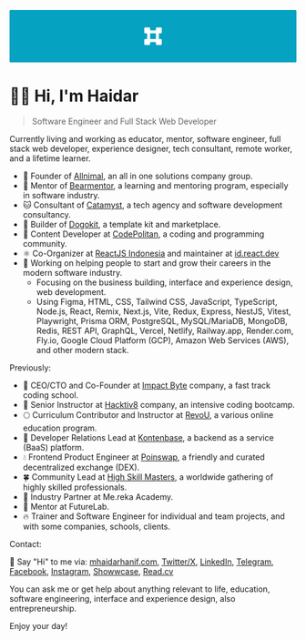 ![Cover Image](./assets/mhaidarhanif-cover-github.png)

# 👋😄 Hi, I'm Haidar

> Software Engineer and Full Stack Web Developer

Currently living and working as educator, mentor, software engineer, full stack web developer, experience designer, tech consultant, remote worker, and a lifetime learner.

- 🐾 Founder of [Allnimal](https://github.com/allnimal), an all in one solutions company group.
- 🐻 Mentor of [Bearmentor](https://github.com/bearmentor), a learning and mentoring program, especially in software industry.
- 🐱 Consultant of [Catamyst](https://github.com/catamyst), a tech agency and software development consultancy.
- 🐶 Builder of [Dogokit](https://github.com/dogokit), a template kit and marketplace.
- 💠 Content Developer at [CodePolitan](https://codepolitan.com), a coding and programming community.
- ⚛️ Co-Organizer at [ReactJS Indonesia](https://github.com/reactjs-id) and maintainer at [id.react.dev](https://github.com/reactjs/id.react.dev)
- 🔭 Working on helping people to start and grow their careers in the modern software industry.
  - Focusing on the business building, interface and experience design, web development.
  - Using Figma, HTML, CSS, Tailwind CSS, JavaScript, TypeScript, Node.js, React, Remix, Next.js, Vite, Redux, Express, NestJS, Vitest, Playwright, Prisma ORM, PostgreSQL, MySQL/MariaDB, MongoDB, Redis, REST API, GraphQL, Vercel, Netlify, Railway.app, Render.com, Fly.io, Google Cloud Platform (GCP), Amazon Web Services (AWS), and other modern stack.

Previously:

- 🐲 CEO/CTO and Co-Founder at [Impact Byte](https://github.com/impactbyte) company, a fast track coding school.
- 🦊 Senior Instructor at [Hacktiv8](https://github.com/hacktiv8/phase-0-activities/graphs/contributors?from=2016-07-10&to=2020-07-09&type=a) company, an intensive coding bootcamp.
- 🌕 Curriculum Contributor and Instructor at [RevoU](https://github.com/revou-id), a various online education program.
- 🎁 Developer Relations Lead at [Kontenbase](https://github.com/kontenbase), a backend as a service (BaaS) platform.
- 💧 Frontend Product Engineer at [Poinswap](https://github.com/poinswap), a friendly and curated decentralized exchange (DEX).
- 🍀 Community Lead at [High Skill Masters](https://github.com/highskillmasters), a worldwide gathering of highly skilled professionals.
- 🧳 Industry Partner at Me.reka Academy. 
- 💼 Mentor at FutureLab.
- 🔥 Trainer and Software Engineer for individual and team projects, and with some companies, schools, clients.

Contact:

💬 Say "Hi" to me via: [mhaidarhanif.com](https://mhaidarhanif.com), [Twitter/X](https://twitter.com/mhaidarhanif), [LinkedIn](https://linkedin.com/in/mhaidarhanif), [Telegram](https://t.me/mhaidarhanif), [Facebook](https://facebook.com/mhaidarhanif), [Instagram](https://instagram.com/mhaidarhanif_), [Showwcase](https://showwcase.com/haidar), [Read.cv](https://read.cv/haidar)

You can ask me or get help about anything relevant to life, education, software engineering, interface and experience design, also entrepreneurship.

Enjoy your day!
